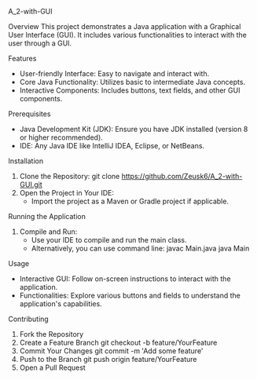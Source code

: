 A_2-with-GUI

Overview
This project demonstrates a Java application with a Graphical User Interface (GUI). It includes various functionalities to interact with the user through a GUI.

Features
- User-friendly Interface: Easy to navigate and interact with.
- Core Java Functionality: Utilizes basic to intermediate Java concepts.
- Interactive Components: Includes buttons, text fields, and other GUI components.

Prerequisites
- Java Development Kit (JDK): Ensure you have JDK installed (version 8 or higher recommended).
- IDE: Any Java IDE like IntelliJ IDEA, Eclipse, or NetBeans.

Installation
1. Clone the Repository:
   git clone https://github.com/Zeusk6/A_2-with-GUI.git
2. Open the Project in Your IDE:
   - Import the project as a Maven or Gradle project if applicable.

Running the Application
1. Compile and Run:
   - Use your IDE to compile and run the main class.
   - Alternatively, you can use command line:
     javac Main.java
     java Main

Usage
- Interactive GUI: Follow on-screen instructions to interact with the application.
- Functionalities: Explore various buttons and fields to understand the application's capabilities.

Contributing
1. Fork the Repository
2. Create a Feature Branch
   git checkout -b feature/YourFeature
3. Commit Your Changes
   git commit -m 'Add some feature'
4. Push to the Branch
   git push origin feature/YourFeature
5. Open a Pull Request
